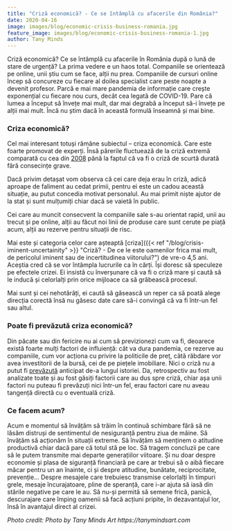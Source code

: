 ```yaml
---
title: "Criză economică? - Ce se întâmplă cu afacerile din România?"
date: 2020-04-16
image: images/blog/economic-crisis-business-romania.jpg
feature_image: images/blog/economic-crisis-business-romania-1.jpg
author: Tany Minds
---
```


Criză economică? Ce se întâmplă cu afacerile în România după o lună de stare de urgență? La prima vedere e un haos total. Companiile se orientează pe online, unii știu cum se face, alții nu prea. Companiile de cursuri online încep să concureze cu fiecare al doilea specialist care peste noapte a devenit profesor. Parcă e mai mare pandemia de informație care crește exponențial cu fiecare nou curs, decât cea legată de COVID-19. Pare că lumea a început să învețe mai mult, dar mai degrabă a început să-i învețe pe alții mai mult. Încă nu știm dacă în această formulă înseamnă și mai bine.

### Criza economică?

Cel mai interesant totuși rămâne subiectul – criza economică. Care este foarte promovat de experți. Însă părerile fluctuează de la criză extremă comparată cu cea din [2008](https://en.wikipedia.org/wiki/2007%E2%80%932008_financial_crisis) până la faptul că va fi o criză de scurtă durată fără consecințe grave.

Dacă privim detașat vom observa că cei care deja erau în criză, adică aproape de faliment au cedat primii, pentru ei este un cadou această situație, au putut concedia motivat personalul. Au mai primit niște ajutor de la stat și sunt mulțumiți chiar dacă se vaietă în public.

Cei care au muncit consecvent la companiile sale s-au orientat rapid, unii au trecut și pe online, alții au făcut noi linii de produse care sunt cerute pe piață acum, alții au rezerve pentru situații de risc.

Mai este și categoria celor care așteaptă [criza]({{< ref "/blog/crisis-iminent-uncertainity" >}} "Criză? - De ce le este oamenilor frica mai mult, de pericolul iminent sau de incertitudinea viitorului?") de vre-o 4,5 ani. Aceștia cred că se vor întâmpla lucrurile ca în cărți. Își doresc să speculeze pe efectele crizei. Ei insistă cu înverșunare că va fi o criză mare și caută să le inducă și celorlalți prin orice mijloace ca să grăbească procesul.

Mai sunt și cei nehotărâți, ei caută să găsească un reper ca să poată alege direcția corectă însă nu găsesc date care să-i convingă că va fi într-un fel sau altul.

### Poate fi prevăzută criza economică?

Din păcate sau din fericire nu ai cum să previzionezi cum va fi, deoarece există foarte mulți factori de influiență: cât va dura pandemia, ce rezerve au companiile, cum vor acționa cu privire la politicile de preț, câtă răbdare vor avea investitorii de la bursă, cei de pe piețele imobiliare.  Nici o criză nu a putut fi [prevăzută](https://www.econtalk.org/taleb-on-the-financial-crisis/) anticipat de-a lungul istoriei. Da, retrospectiv au fost analizate toate și au fost găsiți factorii care au dus spre criză, chiar așa unii factori nu puteau fi prevăzuți nici într-un fel, erau factori care nu aveau tangență directă cu o eventuală criză.

### Ce facem acum?

Acum e momentul să învățăm să trăim în continuă schimbare fără să ne lăsăm distruși de sentimentul de nesiguranță pentru ziua de mâine. Să învățăm să acționăm în situații extreme. Să învățăm să menținem o atitudine productivă chiar dacă pare că totul stă pe loc. Să tragem concluzii pe care să le putem transmite mai departe generațiilor viitoare. Și nu doar despre economie și plasa de siguranță financiară pe care ar trebui să o aibă fiecare măcar pentru un an înainte, ci și despre atitudine, bunătate, reciprocitate, prevenție… Despre mesajele care trebuiesc transmise celorlalți în timpuri grele, mesaje încurajatoare, pline de speranță, care i-ar ajuta să iasă din stările negative pe care le au. Să nu-și permită să semene frică, panică, descurajare care împing oamenii să facă acțiuni pripite, în dezavantajul lor, însă în avantajul direct al crizei.

_Photo credit: Photo by Tany Minds Art https://tanymindsart.com_